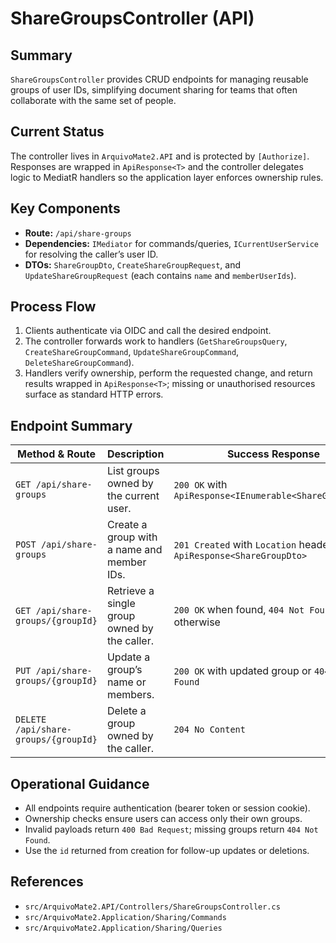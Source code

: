 # ShareGroupsController (API)

## Summary
`ShareGroupsController` provides CRUD endpoints for managing reusable groups of user IDs, simplifying document sharing for teams that often collaborate with the same set of people.

## Current Status
The controller lives in `ArquivoMate2.API` and is protected by `[Authorize]`. Responses are wrapped in `ApiResponse<T>` and the controller delegates logic to MediatR handlers so the application layer enforces ownership rules.

## Key Components
- **Route:** `/api/share-groups`
- **Dependencies:** `IMediator` for commands/queries, `ICurrentUserService` for resolving the caller’s user ID.
- **DTOs:** `ShareGroupDto`, `CreateShareGroupRequest`, and `UpdateShareGroupRequest` (each contains `name` and `memberUserIds`).

## Process Flow
1. Clients authenticate via OIDC and call the desired endpoint.
2. The controller forwards work to handlers (`GetShareGroupsQuery`, `CreateShareGroupCommand`, `UpdateShareGroupCommand`, `DeleteShareGroupCommand`).
3. Handlers verify ownership, perform the requested change, and return results wrapped in `ApiResponse<T>`; missing or unauthorised resources surface as standard HTTP errors.

## Endpoint Summary
| Method & Route | Description | Success Response |
| --- | --- | --- |
| `GET /api/share-groups` | List groups owned by the current user. | `200 OK` with `ApiResponse<IEnumerable<ShareGroupDto>>` |
| `POST /api/share-groups` | Create a group with a name and member IDs. | `201 Created` with `Location` header and `ApiResponse<ShareGroupDto>` |
| `GET /api/share-groups/{groupId}` | Retrieve a single group owned by the caller. | `200 OK` when found, `404 Not Found` otherwise |
| `PUT /api/share-groups/{groupId}` | Update a group’s name or members. | `200 OK` with updated group or `404 Not Found` |
| `DELETE /api/share-groups/{groupId}` | Delete a group owned by the caller. | `204 No Content` |

## Operational Guidance
- All endpoints require authentication (bearer token or session cookie).
- Ownership checks ensure users can access only their own groups.
- Invalid payloads return `400 Bad Request`; missing groups return `404 Not Found`.
- Use the `id` returned from creation for follow-up updates or deletions.

## References
- `src/ArquivoMate2.API/Controllers/ShareGroupsController.cs`
- `src/ArquivoMate2.Application/Sharing/Commands`
- `src/ArquivoMate2.Application/Sharing/Queries`
